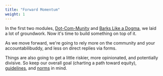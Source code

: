 ```yaml
---
title: "Forward Momentum"
weight: 1
---
```


In the first two modules, [Dot-Com-Munity](https://dotcommunity.course.sjmd.space) and [Barks Like a Dogma](https://barkslikeadogma.course.sjmd.space), we laid a lot of groundwork. Now it's time to build something on top of it.

As we move forward, we're going to rely more on the community and your accountabilibuddy, and less on direct replies via forms.

Things are also going to get a little riskier, more opinionated, and potentially divisive. So keep our overall goal (charting a path toward equity), [guidelines](https://community.sjmd.space/faq), and [norms](https://dotcommunity.course.sjmd.space/redefining-normal/) in mind.
